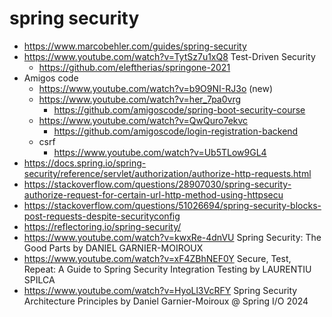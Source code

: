 # spring security

- https://www.marcobehler.com/guides/spring-security
- https://www.youtube.com/watch?v=TytSz7u1xQ8 Test-Driven Security
  - https://github.com/eleftherias/springone-2021
- Amigos code
  - https://www.youtube.com/watch?v=b9O9NI-RJ3o (new)
  - https://www.youtube.com/watch?v=her_7pa0vrg
    - https://github.com/amigoscode/spring-boot-security-course
  - https://www.youtube.com/watch?v=QwQuro7ekvc
    - https://github.com/amigoscode/login-registration-backend
  - csrf
    - https://www.youtube.com/watch?v=Ub5TLow9GL4
- https://docs.spring.io/spring-security/reference/servlet/authorization/authorize-http-requests.html
- https://stackoverflow.com/questions/28907030/spring-security-authorize-request-for-certain-url-http-method-using-httpsecu
- https://stackoverflow.com/questions/51026694/spring-security-blocks-post-requests-despite-securityconfig
- https://reflectoring.io/spring-security/
- https://www.youtube.com/watch?v=kwxRe-4dnVU  Spring Security: The Good Parts by DANIEL GARNIER-MOIROUX 
- https://www.youtube.com/watch?v=xF4ZBhNEF0Y  Secure, Test, Repeat: A Guide to Spring Security Integration Testing by LAURENTIU SPILCA 
- https://www.youtube.com/watch?v=HyoLl3VcRFY  Spring Security Architecture Principles by Daniel Garnier-Moiroux @ Spring I/O 2024 